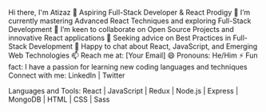 Hi there, I'm Atizaz 👋
Aspiring Full-Stack Developer & React Prodigy
🌱 I’m currently mastering Advanced React Techniques and exploring Full-Stack Development
👯 I’m keen to collaborate on Open Source Projects and innovative React applications
🤔 Seeking advice on Best Practices in Full-Stack Development
💬 Happy to chat about React, JavaScript, and Emerging Web Technologies
📫 Reach me at: [Your Email]
😄 Pronouns: He/Him
⚡ Fun fact: I have a passion for learning new coding languages and techniques
Connect with me:
LinkedIn | Twitter

Languages and Tools:
React | JavaScript | Redux | Node.js | Express | MongoDB | HTML | CSS | Sass
